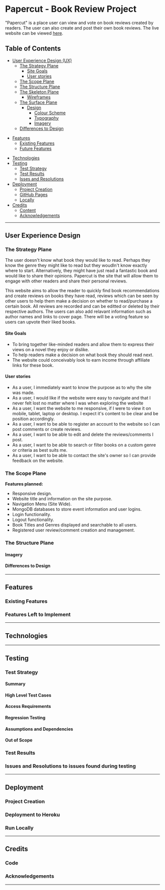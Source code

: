 # Papercut - Book Review Project

"Papercut" is a place user can view and vote on book reviews created by readers. The user can also create and post their own 
book reviews. The live website can be viewed [here](link).

## Table of Contents

* [User Experience Design (UX)](#User-Experience-Design)
    * [The Strategy Plane](#The-Strategy-Plane)
        * [Site Goals](#Site-Goals)
        * [User stories](#User-Stories)
    * [The Scope Plane](#The-Scope-Plane)
    * [The Structure Plane](#The-Structure-Plane)
    * [The Skeleton Plane](#The-Skeleton-Plane)
        * [Wireframes](#Wireframes)
    * [The Surface Plane](#The-Surface-Plane)
        * [Design](#Design)
            * [Colour Scheme](#Colour-Scheme)
            * [Typography](#Typography)
            * [Imagery](#Imagery)
    * [Differences to Design](#Differences-to-Design)
- [Features](#Features)
    * [Existing Features](#Existing-Features)
    * [Future Features](#Features-Left-to-Implement)
* [Technologies](#Technologies)
* [Testing](#Testing)
    * [Test Strategy](#Test-Strategy)
    * [Test Results](#Test-Results)
    * [Isses and Resolutions](#Issues-and-Resolutions-to-issues-found-during-testing)
* [Deployment](#Deployment)
    * [Project Creation](#Project-Creation)
    * [GitHub Pages](#Deployment-To-Heroku)
    * [Locally](#Run-Locally)
* [Credits](#Credits)
  * [Content](#Content)
  * [Acknowledgements](#Acknowledgements)

****

## User Experience Design

### **The Strategy Plane**

The user doesn't know what book they would like to read. Perhaps they know the genre they might like to read but 
they woudln't know exactly where to start. Alternatively, they might have just read a fantastic book and would like 
to share their opinions. Papercut is the site that will allow them to engage with other readers and 
share their personal reviews. 

This website aims to allow the reader to quickly find book recommendations and create reviews on books they have 
read, reviews which can be seen by other users to help them make a decision on whether to read/purchase a certain 
book. All reviews are recorded and can be editted or deleted by their respective authors. The users can also add relavant 
information such as author names and links to cover page. There will be a voting feature so users can upvote their liked 
books.

#### Site Goals

* To bring together like-minded readers and allow them to express their views on a novel they enjoy or dislike.
* To help readers make a decision on what book they should read next.
* The website could conceivably look to earn income through affiliate links for these book.

#### User stories

* As a user, I immediately want to know the purpose as to why the site was made.
* As a user, I would like if the website were easy to navigate and that I never felt lost no matter where I was 
when exploring the website
* As a user, I want the website to me responsive, if I were to view it on mobile, tablet, laptop or desktop. I expect
it's content to be clear and be position accordingly.
* As a user, I want to be able to register an account to the website so I can post comments or create reviews.
* As a user, I want to be able to edit and delete the reviews/comments I post.
* As a user, I want to be able to search or filter books on a custom genre or criteria as best suits me.
* As a user, I want to be able to contact the site's owner so I can provide feedback on the website.

### **The Scope Plane**

**Features planned:**

* Responsive design.
* Website title and information on the site purpose.
* Navigation Menu (Site Wide).
* MongoDB databases to store event information and user logins.
* Login functionality.
* Logout functionality.
* Book Titles and Genres displayed and searchable to all users.
* Registered user review/comment creation and management.

### **The Structure Plane**


#### Imagery


#### Differences to Design


****
## Features

### Existing Features

### Features Left to Implement

****

## Technologies

****
## Testing

### Test Strategy

#### **Summary**


#### **High Level Test Cases**


#### **Access Requirements**


#### **Regression Testing**


#### **Assumptions and Dependencies**


#### **Out of Scope**


### Test Results

### Issues and Resolutions to issues found during testing


****
## Deployment

### Project Creation


### Deployment to Heroku


### Run Locally


****
## Credits

### Code

### Acknowledgements

****